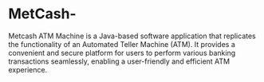 # MetCash-
Metcash ATM Machine is a Java-based software application that replicates the functionality of an Automated Teller Machine (ATM). It provides a convenient and secure platform for users to perform various banking transactions seamlessly, enabling a user-friendly and efficient ATM experience.

